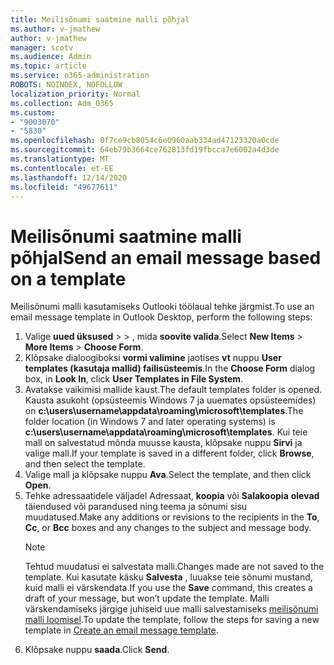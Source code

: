 ```yaml
---
title: Meilisõnumi saatmine malli põhjal
ms.author: v-jmathew
author: v-jmathew
manager: scotv
ms.audience: Admin
ms.topic: article
ms.service: o365-administration
ROBOTS: NOINDEX, NOFOLLOW
localization_priority: Normal
ms.collection: Adm_O365
ms.custom:
- "9003070"
- "5830"
ms.openlocfilehash: 0f7ce9cb8054c6e0960aab334ad47123320a0cde
ms.sourcegitcommit: 64eb79b3664ce762813fd19fbcca7e6002a4d3de
ms.translationtype: MT
ms.contentlocale: et-EE
ms.lasthandoff: 12/14/2020
ms.locfileid: "49677611"
---
```

# <a name="send-an-email-message-based-on-a-template"></a><span data-ttu-id="eaef2-102">Meilisõnumi saatmine malli põhjal</span><span class="sxs-lookup"><span data-stu-id="eaef2-102">Send an email message based on a template</span></span>

<span data-ttu-id="eaef2-103">Meilisõnumi malli kasutamiseks Outlooki töölaual tehke järgmist.</span><span class="sxs-lookup"><span data-stu-id="eaef2-103">To use an email message template in Outlook Desktop, perform the following steps:</span></span>

1. <span data-ttu-id="eaef2-104">Valige **uued üksused**  >    >  , mida **soovite valida**.</span><span class="sxs-lookup"><span data-stu-id="eaef2-104">Select **New Items** > **More Items** > **Choose Form**.</span></span>
2. <span data-ttu-id="eaef2-105">Klõpsake dialoogiboksi **vormi valimine** jaotises **vt** nuppu **User templates (kasutaja mallid) failisüsteemis**.</span><span class="sxs-lookup"><span data-stu-id="eaef2-105">In the **Choose Form** dialog box, in **Look In**, click **User Templates in File System**.</span></span>
3. <span data-ttu-id="eaef2-106">Avatakse vaikimisi mallide kaust.</span><span class="sxs-lookup"><span data-stu-id="eaef2-106">The default templates folder is opened.</span></span> <span data-ttu-id="eaef2-107">Kausta asukoht (opsüsteemis Windows 7 ja uuemates opsüsteemides) on **c:\users\username\appdata\roaming\microsoft\templates**.</span><span class="sxs-lookup"><span data-stu-id="eaef2-107">The folder location (in Windows 7 and later operating systems) is **c:\users\username\appdata\roaming\microsoft\templates**.</span></span> <span data-ttu-id="eaef2-108">Kui teie mall on salvestatud mõnda muusse kausta, klõpsake nuppu **Sirvi** ja valige mall.</span><span class="sxs-lookup"><span data-stu-id="eaef2-108">If your template is saved in a different folder, click **Browse**, and then select the template.</span></span>
4. <span data-ttu-id="eaef2-109">Valige mall ja klõpsake nuppu **Ava**.</span><span class="sxs-lookup"><span data-stu-id="eaef2-109">Select the template, and then click **Open**.</span></span>
5. <span data-ttu-id="eaef2-110">Tehke adressaatidele väljadel Adressaat, **koopia** või **Salakoopia** **olevad** täiendused või parandused ning teema ja sõnumi sisu muudatused.</span><span class="sxs-lookup"><span data-stu-id="eaef2-110">Make any additions or revisions to the recipients in the **To**, **Cc**, or **Bcc** boxes and any changes to the subject and message body.</span></span>
    > [!NOTE]
    > <span data-ttu-id="eaef2-111">Tehtud muudatusi ei salvestata malli.</span><span class="sxs-lookup"><span data-stu-id="eaef2-111">Changes made are not saved to the template.</span></span> <span data-ttu-id="eaef2-112">Kui kasutate käsku **Salvesta** , luuakse teie sõnumi mustand, kuid malli ei värskendata.</span><span class="sxs-lookup"><span data-stu-id="eaef2-112">If you use the **Save** command, this creates a draft of your message, but won’t update the template.</span></span> <span data-ttu-id="eaef2-113">Malli värskendamiseks järgige juhiseid uue malli salvestamiseks [meilisõnumi malli loomisel](https://support.microsoft.com/office/create-an-email-message-template-43ec7142-4dd0-4351-8727-bd0977b6b2d1).</span><span class="sxs-lookup"><span data-stu-id="eaef2-113">To update the template, follow the steps for saving a new template in [Create an email message template](https://support.microsoft.com/office/create-an-email-message-template-43ec7142-4dd0-4351-8727-bd0977b6b2d1).</span></span>
6. <span data-ttu-id="eaef2-114">Klõpsake nuppu **saada**.</span><span class="sxs-lookup"><span data-stu-id="eaef2-114">Click **Send**.</span></span>
